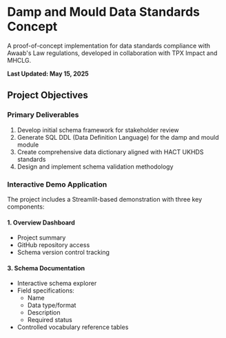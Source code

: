 # Damp and Mould Data Standards Concept

A proof-of-concept implementation for data standards compliance with Awaab's Law regulations, developed in collaboration with TPX Impact and MHCLG.

**Last Updated: May 15, 2025**

## Project Objectives

### Primary Deliverables

1. Develop initial schema framework for stakeholder review
2. Generate SQL DDL (Data Definition Language) for the damp and mould module
3. Create comprehensive data dictionary aligned with HACT UKHDS standards
4. Design and implement schema validation methodology

### Interactive Demo Application

The project includes a Streamlit-based demonstration with three key components:

#### 1. Overview Dashboard
- Project summary
- GitHub repository access
- Schema version control tracking


#### 3. Schema Documentation
- Interactive schema explorer
- Field specifications:
    - Name
    - Data type/format
    - Description
    - Required status
- Controlled vocabulary reference tables










